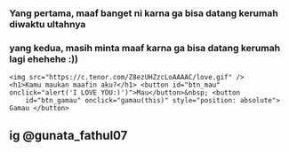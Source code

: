 <!DOCTYPE html>
<html lang="en">
<head>
    <meta charset="UTF-8">
    <meta http-equiv="X-UA-Compatible" content="IE=edge">
    <meta name="viewport" content="width=device-width, initial-scale=1.0">
    <title>Fathul Qadri Gunata</title>
</head>
<body>
<h3>Yang pertama, maaf banget ni karna ga bisa datang kerumah diwaktu ultahnya</h3>
<h3>yang kedua, masih minta maaf karna ga bisa datang kerumah lagi ehehehe :))</h3>
  
    <img src="https://c.tenor.com/Z8ezUHZzcLoAAAAC/love.gif" />
    <h1>Kamu maukan maafin aku?</h1> <button id="btn_mau" onclick="alert('I LOVE YOU:)')">Mau</button>&nbsp; <button
        id="btn_gamau" onclick="gamau(this)" style="position: absolute"> Gamau </button>
</body>
<script> function gamau(id) { var mau = document.getElementById("btn_mau"); var i = Math.floor(Math.random() * 300) + 1; var j = Math.floor(Math.random() * 100) + mau.offsetTop; id.style.left = i + "px"; id.style.top = j + "px"; } </script>

<h2>ig @gunata_fathul07</h2>
</html>
